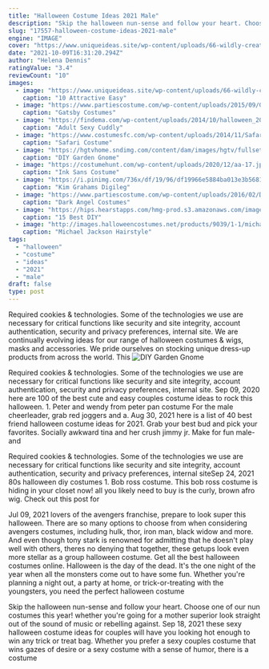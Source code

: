 ```yaml
---
title: "Halloween Costume Ideas 2021 Male"
description: "Skip the halloween nun-sense and follow your heart. Choose one of our nun costumes this year! whether you're going for a mother superior look straight out of the sound of music or rebelling against"
slug: "17557-halloween-costume-ideas-2021-male"
engine: "IMAGE"
cover: "https://www.uniqueideas.site/wp-content/uploads/66-wildly-creative-diy-costumes-for-men-diy-costumes-costumes-and.jpg"
date: "2021-10-09T16:31:20.294Z"
author: "Helena Dennis"
ratingValue: "3.4"
reviewCount: "10"
images:
  - image: "https://www.uniqueideas.site/wp-content/uploads/66-wildly-creative-diy-costumes-for-men-diy-costumes-costumes-and.jpg"
    caption: "10 Attractive Easy"
  - image: "https://www.partiescostume.com/wp-content/uploads/2015/09/Great-Gatsby-Costume-Ideas.jpg"
    caption: "Gatsby Costumes"
  - image: "https://findema.com/wp-content/uploads/2014/10/halloween_20141130.jpg"
    caption: "Adult Sexy Cuddly"
  - image: "https://www.costumesfc.com/wp-content/uploads/2014/11/Safari-Costumes-for-Men.jpg"
    caption: "Safari Costume"
  - image: "https://hgtvhome.sndimg.com/content/dam/images/hgtv/fullset/2017/10/12/Original_Kamron-Ellie-Sanders-Gnome-Costume.jpg.rend.hgtvcom.1280.1707.suffix/1507856022567.jpeg"
    caption: "DIY Garden Gnome"
  - image: "https://costumehunt.com/wp-content/uploads/2020/12/aa-17.jpg"
    caption: "Ink Sans Costume"
  - image: "https://i.pinimg.com/736x/df/19/96/df19966e5884ba013e3b56810d43d40f.jpg"
    caption: "Kim Grahams Digileg"
  - image: "https://www.partiescostume.com/wp-content/uploads/2016/02/Dark-Angel-Costume-DIY.jpg"
    caption: "Dark Angel Costumes"
  - image: "https://hips.hearstapps.com/hmg-prod.s3.amazonaws.com/images/screen-shot-2019-07-29-at-10-22-46-am-1564410187.png?crop=1xw:0.9954769736842105xh;center,top&resize=480:*"
    caption: "15 Best DIY"
  - image: "http://images.halloweencostumes.net/products/9039/1-1/michael-jackson-hair-style-wig.jpg"
    caption: "Michael Jackson Hairstyle"
tags:
  - "halloween"
  - "costume"
  - "ideas"
  - "2021"
  - "male"
draft: false
type: post
---
```


Required cookies & technologies. Some of the technologies we use are necessary for critical functions like security and site integrity, account authentication, security and privacy preferences, internal site. We are continually evolving ideas for our range of halloween costumes & wigs, masks and accessories. We pride ourselves on stocking unique dress-up products from across the world. This
![DIY Garden Gnome](https://hgtvhome.sndimg.com/content/dam/images/hgtv/fullset/2017/10/12/Original_Kamron-Ellie-Sanders-Gnome-Costume.jpg.rend.hgtvcom.1280.1707.suffix/1507856022567.jpeg "DIY Garden Gnome")

Required cookies &amp; technologies. Some of the technologies we use are necessary for critical functions like security and site integrity, account authentication, security and privacy preferences, internal site. Sep 09, 2020 here are 100 of the best cute and easy couples costume ideas to rock this halloween. 1. Peter and wendy from peter pan costume  For the male cheerleader, grab red joggers and a. Aug 30, 2021 here is a list of 40 best friend halloween costume ideas for 2021. Grab your best bud and pick your favorites.  Socially awkward tina and her crush jimmy jr. Make for fun male-and
<!--inArticleAds-->

<!--galleryOne-->

Required cookies & technologies. Some of the technologies we use are necessary for critical functions like security and site integrity, account authentication, security and privacy preferences, internal siteSep 24, 2021 80s halloween diy costumes 1. Bob ross costume. This bob ross costume is hiding in your closet now! all you likely need to buy is the curly, brown afro wig. Check out this post for
<!--inArticleAds-->

<!--galleryTwo-->

Jul 09, 2021 lovers of the avengers franchise, prepare to look super this halloween. There are so many options to choose from when considering avengers costumes, including hulk, thor, iron man, black widow and more. And even though tony stark is renowned for admitting that he doesn't play well with others, theres no denying that together, these getups look even more stellar as a group halloween costume. Get all the best halloween costumes online. Halloween is the day of the dead. It's the one night of the year when all the monsters come out to have some fun. Whether you're planning a night out, a party at home, or trick-or-treating with the youngsters, you need the perfect halloween costume
<!--galleryThree-->

Skip the halloween nun-sense and follow your heart. Choose one of our nun costumes this year! whether you're going for a mother superior look straight out of the sound of music or rebelling against. Sep 18, 2021 these sexy halloween costume ideas for couples will have you looking hot enough to win any trick or treat bag. Whether you prefer a sexy couples costume that wins gazes of desire or a sexy costume with a sense of humor, there is a costume